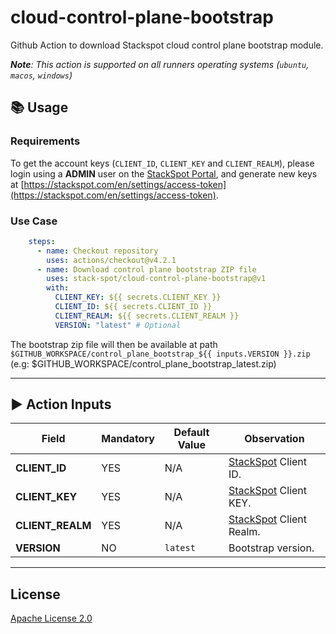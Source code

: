 # cloud-control-plane-bootstrap

Github Action to download Stackspot cloud control plane bootstrap module.

_**Note**: This action is supported on all runners operating systems (`ubuntu`, `macos`, `windows`)_

## 📚 Usage

### Requirements

To get the account keys (`CLIENT_ID`, `CLIENT_KEY` and `CLIENT_REALM`), please login using a **ADMIN** user on the [StackSpot Portal](https://stackspot.com), and generate new keys at [https://stackspot.com/en/settings/access-token](https://stackspot.com/en/settings/access-token).

### Use Case

```yaml
    steps:
      - name: Checkout repository
        uses: actions/checkout@v4.2.1
      - name: Download control plane bootstrap ZIP file
        uses: stack-spot/cloud-control-plane-bootstrap@v1
        with:
          CLIENT_KEY: ${{ secrets.CLIENT_KEY }}
          CLIENT_ID: ${{ secrets.CLIENT_ID }}
          CLIENT_REALM: ${{ secrets.CLIENT_REALM }}
          VERSION: "latest" # Optional
```

The bootstrap zip file will then be available at path `$GITHUB_WORKSPACE/control_plane_bootstrap_${{ inputs.VERSION }}.zip`
(e.g: $GITHUB_WORKSPACE/control_plane_bootstrap_latest.zip)

* * *

## ▶️ Action Inputs

Field | Mandatory | Default Value | Observation
------------ | ------------  | ------------- | -------------
**CLIENT_ID** | YES | N/A | [StackSpot](https://stackspot.com/en/settings/access-token) Client ID.
**CLIENT_KEY** | YES | N/A |[StackSpot](https://stackspot.com/en/settings/access-token) Client KEY.
**CLIENT_REALM** | YES | N/A |[StackSpot](https://stackspot.com/en/settings/access-token) Client Realm.
**VERSION** | NO | `latest` | Bootstrap version.

* * *

## License

[Apache License 2.0](https://github.com/stack-spot/cloud-deploy-action/blob/main/LICENSE)

